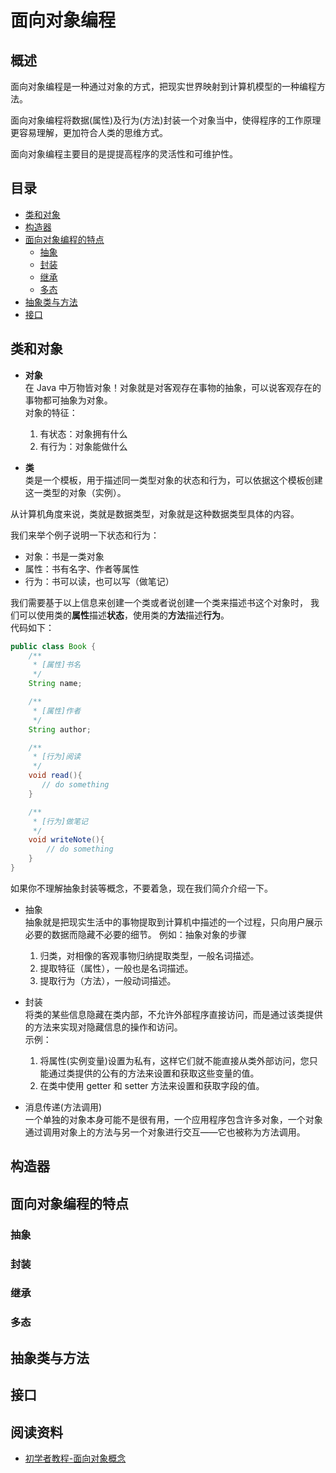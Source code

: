 # 面向对象编程

## 概述

面向对象编程是一种通过对象的方式，把现实世界映射到计算机模型的一种编程方法。  

面向对象编程将数据(属性)及行为(方法)封装一个对象当中，使得程序的工作原理更容易理解，更加符合人类的思维方式。

面向对象编程主要目的是提提高程序的灵活性和可维护性。  

## 目录

- [类和对象](#类和对象)
- [构造器](#构造器)
- [面向对象编程的特点](#面向对象编程的特点)
    - [抽象](#抽象)
    - [封装](#封装)
    - [继承](#继承)
    - [多态](#多态)
- [抽象类与方法](#抽象类与方法)
- [接口](#接口)

## 类和对象

- **对象**  
在 Java 中万物皆对象！对象就是对客观存在事物的抽象，可以说客观存在的事物都可抽象为对象。  
对象的特征：  
    1. 有状态：对象拥有什么
    2. 有行为：对象能做什么

- **类**  
类是一个模板，用于描述同一类型对象的状态和行为，可以依据这个模板创建这一类型的对象（实例）。

从计算机角度来说，类就是数据类型，对象就是这种数据类型具体的内容。

我们来举个例子说明一下状态和行为：
- 对象：书是一类对象
- 属性：书有名字、作者等属性
- 行为：书可以读，也可以写（做笔记）  

我们需要基于以上信息来创建一个类或者说创建一个类来描述书这个对象时，
我们可以使用类的**属性**描述**状态**，使用类的**方法**描述**行为**。  
代码如下：  

```java
public class Book {
    /**
     * [属性]书名
     */
    String name;

    /**
     * [属性]作者
     */
    String author;

    /**
     * [行为]阅读
     */
    void read(){
       // do something
    }

    /**
     * [行为]做笔记
     */
    void writeNote(){
        // do something
    }
}
```

如果你不理解抽象封装等概念，不要着急，现在我们简介介绍一下。

- 抽象  
抽象就是把现实生活中的事物提取到计算机中描述的一个过程，只向用户展示必要的数据而隐藏不必要的细节。 
例如：抽象对象的步骤   
    1. 归类，对相像的客观事物归纳提取类型，一般名词描述。  
    2. 提取特征（属性），一般也是名词描述。  
    3. 提取行为（方法），一般动词描述。  

- 封装  
将类的某些信息隐藏在类内部，不允许外部程序直接访问，而是通过该类提供的方法来实现对隐藏信息的操作和访问。  
示例：
    1. 将属性(实例变量)设置为私有，这样它们就不能直接从类外部访问，您只能通过类提供的公有的方法来设置和获取这些变量的值。   
    2. 在类中使用 getter 和 setter 方法来设置和获取字段的值。

- 消息传递(方法调用)  
一个单独的对象本身可能不是很有用，一个应用程序包含许多对象，一个对象通过调用对象上的方法与另一个对象进行交互——它也被称为方法调用。

## 构造器

## 面向对象编程的特点

### 抽象

### 封装

### 继承

### 多态

## 抽象类与方法

## 接口

## 阅读资料

- [初学者教程-面向对象概念](https://beginnersbook.com/2013/04/oops-concepts/)